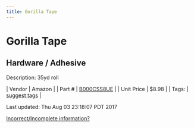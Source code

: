 ```yaml
---
title: Gorilla Tape
---
```


# Gorilla Tape
## Hardware / Adhesive
Description: 	35yd roll 

| Vendor | Amazon | 
| Part # | [B000CSS8UE](http://www.amazon.com/Black-Gorilla-Tape-1-88-Roll/dp/B000CSS8UE/ref=sr_1_1?ie=UTF8&qid=1446016170&sr=8-1&keywords=gorilla+tape) | 
| Unit Price | $8.98 | 
| Tags: | [suggest tags](https://docs.google.com/forms/d/e/1FAIpQLSeWyY8v3RgOty-MyWmh9U0iivNYN_molChYyS-0U-o-kOAv_g/viewform) | 

Last updated: Thu Aug 03 23:18:07 PDT 2017

 [Incorrect/Incomplete information?](https://docs.google.com/forms/d/e/1FAIpQLSeWyY8v3RgOty-MyWmh9U0iivNYN_molChYyS-0U-o-kOAv_g/viewform)
